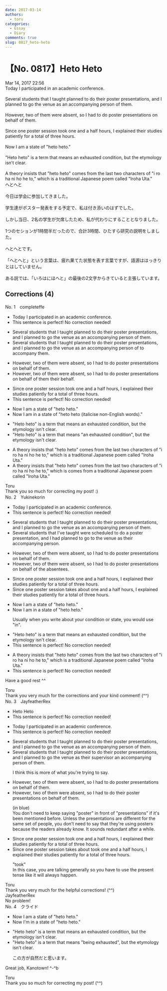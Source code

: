 ```yaml
---
date: 2017-03-14
authors:
  - toru
categories:
  - Essay
  - Diary
comments: true
slug: 0817_heto-heto
---
```


# 【No. 0817】Heto Heto
<div class="date">Mar 14, 2017 22:56</div>
<div id="post"><div id="body_show_ori">
Today I participated in an academic conference.<br/><br/>Several students that I taught planned to do their poster presentations, and I planned to go the venue as an accompanying person of them.<br/><br/>However, two of them were absent, so I had to do poster presentations on behalf of them.<br/><br/>Since one poster session took one and a half hours, I explained their studies patiently for a total of three hours.<br/><br/>Now I am a state of "heto heto."<br/><br/>"Heto heto" is a term that means an exhausted condition,  but the etymology isn't clear.<br/><br/>A theory insists that "heto heto" comes from the last two characters of "i ro ha ni ho he to," which is a traditional Japanese poem called "Iroha Uta."
</div></div>

<!-- more -->

<div id="post_ja"><div id="body_show_mo">
へとへと<br/><br/>今日は学会に参加してきました。<br/><br/>学生達がポスター発表をする予定で、私は付き添いのはずでした。<br/><br/>しかし当日、2名の学生が欠席したため、私が代わりにすることとなりました。<br/><br/>1つのセションが1時間半だったので、合計3時間、ひたすら研究の説明をしました。<br/><br/>へとへとです。<br/><br/>「へとへと」という言葉は、疲れ果てた状態を表す言葉ですが、語源ははっきりとはしていません。<br/><br/>ある説では、「いろはにほへと」の最後の2文字からきていると主張しています。
</div></div>

## Corrections (4)
<div id="block"><div class="first_name"> No. 1　<span class="just_name">completeffe</span></div><div id="block2">
<ul class="correction_field">
<li class="incorrect">Today I participated in an academic conference.</li>
<li class="corrected perfect">This sentence is perfect! No correction needed!</li>
</ul>
<ul class="correction_field">
<li class="incorrect">Several students that I taught planned to do their poster presentations, and I planned to go the venue as an accompanying person of them.</li>
<li class="corrected correct">
Several students that I taught planned to do their poster presentations, and I planned to go the venue <span class="sline">as an accompanying person of</span> <span class="f_blue">to accompany </span>them.
</li>
</ul>
<ul class="correction_field">
<li class="incorrect">However, two of them were absent, so I had to do poster presentations on behalf of them.</li>
<li class="corrected correct">
However, two of them were absent, so I had to do poster presentations on <span class="sline">behalf of them </span><span class="f_blue">their behalf</span>.
</li>
</ul>
<ul class="correction_field">
<li class="incorrect">Since one poster session took one and a half hours, I explained their studies patiently for a total of three hours.</li>
<li class="corrected perfect">This sentence is perfect! No correction needed!</li>
</ul>
<ul class="correction_field">
<li class="incorrect">Now I am a state of "heto heto."</li>
<li class="corrected correct">
Now I am <span class="f_blue">in </span>a state of "<span class="f_red">heto heto </span>(italicise non-English words)."
</li>
</ul>
<ul class="correction_field">
<li class="incorrect">"Heto heto" is a term that means an exhausted condition,  but the etymology isn't clear.</li>
<li class="corrected correct">
"Heto heto" is a term that means <span class="f_blue">"</span>an exhausted condition<span class="f_blue">"</span>, but the etymology isn't clear.
</li>
</ul>
<ul class="correction_field">
<li class="incorrect">A theory insists that "heto heto" comes from the last two characters of "i ro ha ni ho he to," which is a traditional Japanese poem called "Iroha Uta."</li>
<li class="corrected correct">
A theory insists that "heto heto" comes from the last two characters of "i ro ha ni ho he to," which <span class="sline">is</span> <span class="f_blue">comes from</span> a traditional Japanese poem called "Iroha Uta."
</li>
</ul>
</div><div class="name"><span class="just_name">Toru</span><br>
Thank you so much for correcting my post! :)
</div>
</div>
<div id="block"><div class="first_name"> No. 2　<span class="just_name">Yukinekorin</span></div><div id="block2">
<ul class="correction_field">
<li class="incorrect">Today I participated in an academic conference.</li>
<li class="corrected perfect">This sentence is perfect! No correction needed!</li>
</ul>
<ul class="correction_field">
<li class="incorrect">Several students that I taught planned to do their poster presentations, and I planned to go the venue as an accompanying person of them.</li>
<li class="corrected correct">
Several students that I<span class="f_blue">'ve</span> taught <span class="f_blue">were scheduled to do a poster presentation</span>, and I <span class="f_blue">had </span>planned to go <span class="f_blue">to </span>the venue as <span class="f_blue">their </span>accompanying person.
</li>
</ul>
<ul class="correction_field">
<li class="incorrect">However, two of them were absent, so I had to do poster presentations on behalf of them.</li>
<li class="corrected correct">
However, two of them were absent, so I had to do poster presentations on behalf of <span class="f_blue">the absentees</span>.
</li>
</ul>
<ul class="correction_field">
<li class="incorrect">Since one poster session took one and a half hours, I explained their studies patiently for a total of three hours.</li>
<li class="corrected correct">
Since one poster session <span class="f_blue">takes about </span>one and a half hours, I explained their studies patiently for a total of three hours.
</li>
</ul>
<ul class="correction_field">
<li class="incorrect">Now I am a state of "heto heto."</li>
<li class="corrected correct">
Now I am <span class="f_blue">in </span>a state of "heto heto."
<p class="correction_comment">Usually when you write about your condition or state, you would use "in".</p>
</li>
</ul>
<ul class="correction_field">
<li class="incorrect">"Heto heto" is a term that means an exhausted condition,  but the etymology isn't clear.</li>
<li class="corrected perfect">This sentence is perfect! No correction needed!</li>
</ul>
<ul class="correction_field">
<li class="incorrect">A theory insists that "heto heto" comes from the last two characters of "i ro ha ni ho he to," which is a traditional Japanese poem called "Iroha Uta."</li>
<li class="corrected perfect">This sentence is perfect! No correction needed!</li>
</ul>
<p class="comment_small">
 Have a good rest ^^
</p>

</div><div class="name"><span class="just_name">Toru</span><br>
Thank you very much for the corrections and your kind comment! (^^)
</div>
</div>
<div id="block"><div class="first_name"> No. 3　<span class="just_name">JayfeatherRex</span></div><div id="block2">
<ul class="correction_field">
<li class="incorrect">Heto Heto</li>
<li class="corrected perfect">This sentence is perfect! No correction needed!</li>
</ul>
<ul class="correction_field">
<li class="incorrect">Today I participated in an academic conference.</li>
<li class="corrected perfect">This sentence is perfect! No correction needed!</li>
</ul>
<ul class="correction_field">
<li class="incorrect">Several students that I taught planned to do their poster presentations, and I planned to go the venue as an accompanying person of them.</li>
<li class="corrected correct">
Several students that I taught planned to do their poster presentations, and I planned to go the venue as <span class="f_red">their supervisor </span><span class="sline">an accompanying person of them</span>.
<p class="correction_comment">I think this is more of what you're trying to say.</p>
</li>
</ul>
<ul class="correction_field">
<li class="incorrect">However, two of them were absent, so I had to do poster presentations on behalf of them.</li>
<li class="corrected correct">
However, two of them were absent, so I had to do <span class="f_red">their </span><span class="sline"><span class="f_blue">poster </span></span>presentations on behalf of them.
<p class="correction_comment">(in blue)<br/>You don't need to keep saying "poster" in front of "presentations" if it's been mentioned before.  Unless the presentations are different for the same set of people, you don't need to say that they're using posters because the readers already know.  It sounds redundant after a while.</p>
</li>
</ul>
<ul class="correction_field">
<li class="incorrect">Since one poster session took one and a half hours, I explained their studies patiently for a total of three hours.</li>
<li class="corrected correct">
Since one poster session <span class="f_red">takes about </span><span class="sline">took </span>one and a half hours, I explained their studies patiently for a total of three hours.
<p class="correction_comment">"took"<br/>In this case, you are talking generally so you have to use the present tense like it will always happen.</p>
</li>
</ul>
</div><div class="name"><span class="just_name">Toru</span><br>
Thank you very much for the helpful corrections! (^^)
</div>
<div class="name"><span class="just_name">JayfeatherRex</span><br>
No problem!
</div>
</div>
<div id="block"><div class="first_name"> No. 4　<span class="just_name">クライド</span></div><div id="block2">
<ul class="correction_field">
<li class="incorrect">Now I am a state of "heto heto."</li>
<li class="corrected correct">
Now <span class="f_bold"><span class="f_blue">I'm</span> in a state of "heto heto."</span>
</li>
</ul>
<ul class="correction_field">
<li class="incorrect">"Heto heto" is a term that means an exhausted condition,  but the etymology isn't clear.</li>
<li class="corrected correct">
"Heto heto" is a term that means <span class="f_blue">"being exhausted"</span>, but the etymology isn't clear.
<p class="correction_comment">この方が自然だと思います。</p>
</li>
</ul>
<p class="comment_small">
 Great job, Kanotown! ^-^b
</p>

</div><div class="name"><span class="just_name">Toru</span><br>
Thank you so much for correcting my post! (^^)
</div>
</div>
